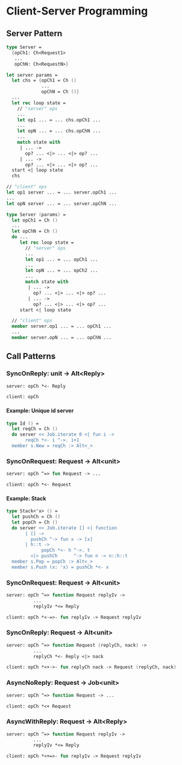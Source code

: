 # Client-Server Programming

## Server Pattern

```fsharp
type Server =
  {opCh1: Ch<Request1>
   ...
   opChN: Ch<RequestN>}

let server params =
  let chs = {opCh1 = Ch ()
             ...
             opChN = Ch ()}
  ...
  let rec loop state =
    // "server" ops
    ...
    let op1 ... = ... chs.opCh1 ...
    ...
    let opN ... = ... chs.opChN ...
    ...
    match state with
     | ... ->
       op? ... <|> ... <|> op? ...
     | ... ->
       op? ... <|> ... <|> op? ...
  start <| loop state
  chs

// "client" ops
let op1 server ... = ... server.opCh1 ...
...
let opN server ... = ... server.opChN ...
```

```fsharp
type Server (params) =
  let opCh1 = Ch ()
  ...
  let opChN = Ch ()
  do ...
     let rec loop state =
       // "server" ops
       ...
       let op1 ... = ... opCh1 ...
       ...
       let opN ... = ... opCh2 ...
       ...
       match state with
        | ... ->
          op? ... <|> ... <|> op? ...
        | ... ->
          op? ... <|> ... <|> op? ...
     start <| loop state

  // "client" ops
  member server.op1 ... = ... opCh1 ...
  ...
  member server.opN ... = ... opChN ...
```

## Call Patterns

### SyncOnReply: unit -&gt; Alt&lt;Reply&gt;

```fsharp
server: opCh *<- Reply
```

```fsharp
client: opCh
```

#### Example: Unique id server

```fsharp
type Id () =
  let reqCh = Ch ()
  do server << Job.iterate 0 <| fun i ->
       reqCh *<- i ^->. i+1
  member s.New = reqCh :> Alt<_>
```

### SyncOnRequest: Request -&gt; Alt&lt;unit&gt;

```fsharp
server: opCh ^=> fun Request -> ...
```

```fsharp
client: opCh *<- Request
```

#### Example: Stack

```fsharp
type Stack<'x> () =
  let pushCh = Ch ()
  let popCh = Ch ()
  do server << Job.iterate [] <| function
       | [] ->
         pushCh ^-> fun x -> [x]
       | h::t ->
             popCh *<- h ^->. t
         <|> pushCh      ^-> fun n -> n::h::t
  member s.Pop = popCh :> Alt<_>
  member s.Push (x: 'x) = pushCh *<- x
```

### SyncOnRequest: Request -&gt; Alt&lt;unit&gt;

```fsharp
server: opCh ^=> function Request replyIv ->
          ...
          replyIv *<= Reply
```

```fsharp
client: opCh *<-=>- fun replyIv -> Request replyIv
```

### SyncOnReply: Request -&gt; Alt&lt;unit&gt;

```fsharp
server: opCh ^=> function Request (replyCh, nack) ->
          ...
          replyCh *<- Reply <|> nack
```

```fsharp
client: opCh *<+->- fun replyCh nack -> Request (replyCh, nack)
```

### AsyncNoReply: Request -&gt; Job&lt;unit&gt;

```fsharp
server: opCh ^=> function Request -> ...
```

```fsharp
client: opCh *<+ Request
```

### AsyncWithReply: Request -&gt; Alt&lt;Reply&gt;

```fsharp
server: opCh ^=> function Request replyIv ->
          ...
          replyIv *<= Reply
```

```fsharp
client: opCh *<+=>- fun replyIv -> Request replyIv
```
